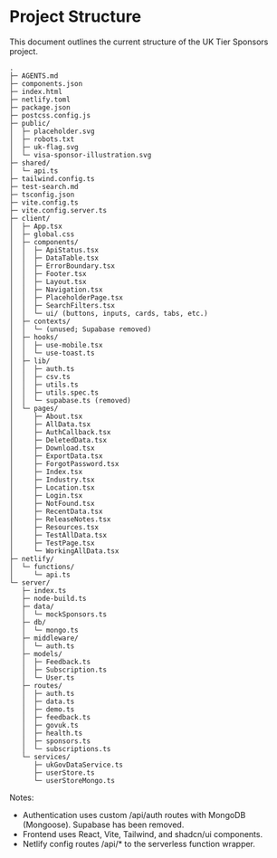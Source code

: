 # Project Structure

This document outlines the current structure of the UK Tier Sponsors project.

```
.
├─ AGENTS.md
├─ components.json
├─ index.html
├─ netlify.toml
├─ package.json
├─ postcss.config.js
├─ public/
│  ├─ placeholder.svg
│  ├─ robots.txt
│  ├─ uk-flag.svg
│  └─ visa-sponsor-illustration.svg
├─ shared/
│  └─ api.ts
├─ tailwind.config.ts
├─ test-search.md
├─ tsconfig.json
├─ vite.config.ts
├─ vite.config.server.ts
├─ client/
│  ├─ App.tsx
│  ├─ global.css
│  ├─ components/
│  │  ├─ ApiStatus.tsx
│  │  ├─ DataTable.tsx
│  │  ├─ ErrorBoundary.tsx
│  │  ├─ Footer.tsx
│  │  ├─ Layout.tsx
│  │  ├─ Navigation.tsx
│  │  ├─ PlaceholderPage.tsx
│  │  ├─ SearchFilters.tsx
│  │  └─ ui/ (buttons, inputs, cards, tabs, etc.)
│  ├─ contexts/
│  │  └─ (unused; Supabase removed)
│  ├─ hooks/
│  │  ├─ use-mobile.tsx
│  │  └─ use-toast.ts
│  ├─ lib/
│  │  ├─ auth.ts
│  │  ├─ csv.ts
│  │  ├─ utils.ts
│  │  ├─ utils.spec.ts
│  │  └─ supabase.ts (removed)
│  └─ pages/
│     ├─ About.tsx
│     ├─ AllData.tsx
│     ├─ AuthCallback.tsx
│     ├─ DeletedData.tsx
│     ├─ Download.tsx
│     ├─ ExportData.tsx
│     ├─ ForgotPassword.tsx
│     ├─ Index.tsx
│     ├─ Industry.tsx
│     ├─ Location.tsx
│     ├─ Login.tsx
│     ├─ NotFound.tsx
│     ├─ RecentData.tsx
│     ├─ ReleaseNotes.tsx
│     ├─ Resources.tsx
│     ├─ TestAllData.tsx
│     ├─ TestPage.tsx
│     └─ WorkingAllData.tsx
├─ netlify/
│  └─ functions/
│     └─ api.ts
└─ server/
   ├─ index.ts
   ├─ node-build.ts
   ├─ data/
   │  └─ mockSponsors.ts
   ├─ db/
   │  └─ mongo.ts
   ├─ middleware/
   │  └─ auth.ts
   ├─ models/
   │  ├─ Feedback.ts
   │  ├─ Subscription.ts
   │  └─ User.ts
   ├─ routes/
   │  ├─ auth.ts
   │  ├─ data.ts
   │  ├─ demo.ts
   │  ├─ feedback.ts
   │  ├─ govuk.ts
   │  ├─ health.ts
   │  ├─ sponsors.ts
   │  └─ subscriptions.ts
   └─ services/
      ├─ ukGovDataService.ts
      ├─ userStore.ts
      └─ userStoreMongo.ts
```

Notes:
- Authentication uses custom /api/auth routes with MongoDB (Mongoose). Supabase has been removed.
- Frontend uses React, Vite, Tailwind, and shadcn/ui components.
- Netlify config routes /api/* to the serverless function wrapper.
